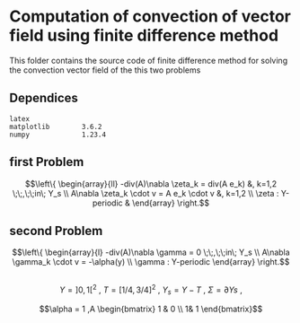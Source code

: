 # Computation of convection of vector field using finite difference method

This folder contains the source code of finite difference method for solving the convection vector field of the this two problems  

## Dependices 
    latex 
    matplotlib        3.6.2
    numpy             1.23.4

## first Problem

```math
\left\{
    \begin{array}{ll}
        -div(A)\nabla \zeta_k  = div(A e_k)  &, k=1,2  \;\;,\;\;in\; Y_s \\
        A\nabla \zeta_k \cdot v = A  e_k \cdot v &, k=1,2 \\
        \zeta  : Y-periodic &
    \end{array}
    \right.
```


## second Problem

```math
\left\{
\begin{array}{l}
    -div(A)\nabla \gamma  = 0   \;\;,\;\;in\; Y_s \\
    A\nabla \gamma_k \cdot v = -\alpha(y)  \\
    \gamma  : Y-periodic 
\end{array}
\right.
```

## 

```math
Y=]0,1[^2 \text{ , } T=[1/4,3/4]^2\text{ , } Y_s = Y-T \text{ , } \Sigma=\partial Ys \text{ , } 
```
```math
\alpha = 1 ,A 
\begin{bmatrix}
1 & 0 \\
1& 1
\end{bmatrix}
```
